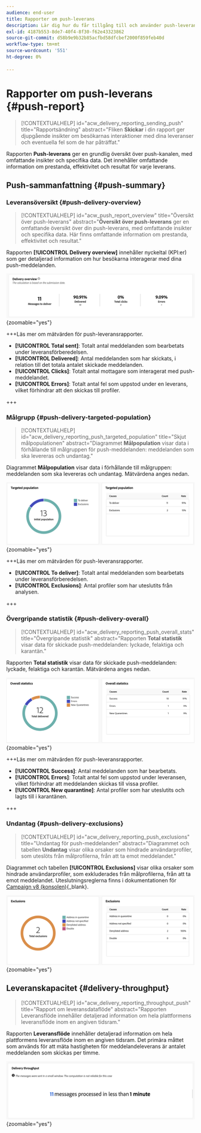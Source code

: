 ```yaml
---
audience: end-user
title: Rapporter om push-leverans
description: Lär dig hur du får tillgång till och använder push-leveransrapporter
exl-id: 4187b553-8de7-40f4-8f30-f62e43323862
source-git-commit: d58b9e9b32b85acfbd58dfcbef2000f859feb40d
workflow-type: tm+mt
source-wordcount: '551'
ht-degree: 0%

---
```


# Rapporter om push-leverans {#push-report}

>[!CONTEXTUALHELP]
>id="acw_delivery_reporting_sending_push"
>title="Rapportsändning"
>abstract="Fliken **Skickar** i din rapport ger djupgående insikter om besökarnas interaktioner med dina leveranser och eventuella fel som de har påträffat."

Rapporten **Push-leverans** ger en grundlig översikt över push-kanalen, med omfattande insikter och specifika data. Det innehåller omfattande information om prestanda, effektivitet och resultat för varje leverans.

## Push-sammanfattning {#push-summary}

### Leveransöversikt {#push-delivery-overview}

>[!CONTEXTUALHELP]
>id="acw_push_report_overview"
>title="Översikt över push-leverans"
>abstract="**Översikt över push-leverans** ger en omfattande översikt över din push-leverans, med omfattande insikter och specifika data. Här finns omfattande information om prestanda, effektivitet och resultat."

Rapporten **[!UICONTROL Delivery overview]** innehåller nyckeltal (KPI:er) som ger detaljerad information om hur besökarna interagerar med dina push-meddelanden.

![Den här skärmbilden visar översiktsrapporten Leverans, som innehåller nyckeltal om besökares engagemang med push-meddelanden.](assets/reporting_push_3.png){zoomable="yes"}

+++Läs mer om mätvärden för push-leveransrapporter.

* **[!UICONTROL Total sent]**: Totalt antal meddelanden som bearbetats under leveransförberedelsen.
* **[!UICONTROL Delivered]**: Antal meddelanden som har skickats, i relation till det totala antalet skickade meddelanden.
* **[!UICONTROL Clicks]**: Totalt antal mottagare som interagerat med push-meddelandet.
* **[!UICONTROL Errors]**: Totalt antal fel som uppstod under en leverans, vilket förhindrar att den skickas till profiler.

+++

### Målgrupp {#push-delivery-targeted-population}

>[!CONTEXTUALHELP]
>id="acw_delivery_reporting_push_targeted_population"
>title="Skjut målpopulationen"
>abstract="Diagrammet **Målpopulation** visar data i förhållande till målgruppen för push-meddelanden: meddelanden som ska levereras och undantag."

Diagrammet **Målpopulation** visar data i förhållande till målgruppen: meddelanden som ska levereras och undantag. Mätvärdena anges nedan.

![Den här skärmbilden visar målpopulationsdiagrammet och måltabellen, som visar data om meddelanden som ska levereras och undantag.](assets/reporting_push_4.png){zoomable="yes"}

+++Läs mer om mätvärden för push-leveransrapporter.

* **[!UICONTROL To deliver]**: Totalt antal meddelanden som bearbetats under leveransförberedelsen.
* **[!UICONTROL Exclusions]**: Antal profiler som har uteslutits från analysen.

+++

### Övergripande statistik {#push-delivery-overall}

>[!CONTEXTUALHELP]
>id="acw_delivery_reporting_push_overall_stats"
>title="Övergripande statistik"
>abstract="Rapporten **Total statistik** visar data för skickade push-meddelanden: lyckade, felaktiga och karantän."

Rapporten **Total statistik** visar data för skickade push-meddelanden: lyckade, felaktiga och karantän. Mätvärdena anges nedan.

![I den här skärmbilden visas rapporten för övergripande statistik som visar data om lyckade åtgärder, fel och karantän för skickade push-meddelanden.](assets/reporting_push_5.png){zoomable="yes"}

+++Läs mer om mätvärden för push-leveransrapporter.

* **[!UICONTROL Success]**: Antal meddelanden som har bearbetats.
* **[!UICONTROL Errors]**: Totalt antal fel som uppstod under leveransen, vilket förhindrar att meddelanden skickas till vissa profiler.
* **[!UICONTROL New quarantine]**: Antal profiler som har uteslutits och lagts till i karantänen.

+++

### Undantag {#push-delivery-exclusions}

>[!CONTEXTUALHELP]
>id="acw_delivery_reporting_push_exclusions"
>title="Undantag för push-meddelanden"
>abstract="Diagrammet och tabellen **Undantag** visar olika orsaker som hindrade användarprofiler, som uteslöts från målprofilerna, från att ta emot meddelandet."

Diagrammet och tabellen **[!UICONTROL Exclusions]** visar olika orsaker som hindrade användarprofiler, som exkluderades från målprofilerna, från att ta emot meddelandet. Uteslutningsreglerna finns i dokumentationen för [Campaign v8 (konsolen)](https://experienceleague.adobe.com/docs/campaign/campaign-v8/send/failures/delivery-failures.html#push-error-types){_blank}.

![Den här skärmbilden visar diagrammet och tabellen Exceptions, som visar orsaker som förhindrar att exkluderade användarprofiler tar emot meddelanden.](assets/reporting_push_6.png){zoomable="yes"}

## Leveranskapacitet {#delivery-throughput}

>[!CONTEXTUALHELP]
>id="acw_delivery_reporting_throughput_push"
>title="Rapport om leveransdataflöde"
>abstract="Rapporten Leveransflöde innehåller detaljerad information om hela plattformens leveransflöde inom en angiven tidsram."

Rapporten **Leveransflöde** innehåller detaljerad information om hela plattformens leveransflöde inom en angiven tidsram. Det primära måttet som används för att mäta hastigheten för meddelandeleverans är antalet meddelanden som skickas per timme.

![På den här skärmbilden visas leveransdataflödesrapporten, som innehåller information om plattformens leveranshastighet för meddelanden inom en angiven tidsram.](assets/reporting_push_2.png){zoomable="yes"}